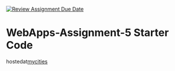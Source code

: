 [![Review Assignment Due Date](https://classroom.github.com/assets/deadline-readme-button-24ddc0f5d75046c5622901739e7c5dd533143b0c8e959d652212380cedb1ea36.svg)](https://classroom.github.com/a/7kKA03Up)
# WebApps-Assignment-5 Starter Code
hostedat[mycities](https://44-563-webapps-f23.github.io/44563-webapps-f23-assignment5-KaranamGopichand/cities.html)
